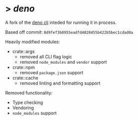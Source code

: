 # > *deno*

A fork of the [deno cli](https://github.com/denoland/deno) inteded for running it in process.

Based off commit: `8d9fef3b8955eadfd4820455b422b5bec1cdad0a `

Heavily modified modules:
- crate::args 
    - removed all CLI flag logic
    - removed `node_modules` and `vendor` support
- crate::npm
    - removed `package.json` support
- crate::cache
    - removed linting and formatting support

Removed functionality:
- Type checking
- Vendoring
- `node_modules` support
